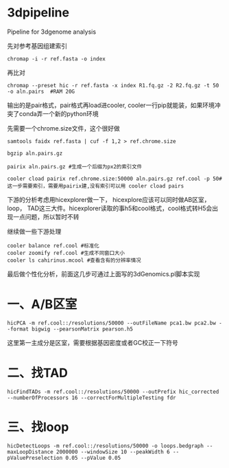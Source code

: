 # 3dpipeline
Pipeline for 3dgenome analysis

先对参考基因组建索引

    chromap -i -r ref.fasta -o index

再比对

    chromap --preset hic -r ref.fasta -x index R1.fq.gz -2 R2.fq.gz -t 50 -o aln.pairs  #RAM 20G

输出的是pair格式，pair格式再load进cooler, cooler一行pip就能装，如果环境冲突了conda弄一个新的python环境

先需要一个chrome.size文件，这个很好做

    samtools faidx ref.fasta | cuf -f 1,2 > ref.chrome.size

    bgzip aln.pairs.gz 

    pairix aln.pairs.gz #生成一个后缀为px2的索引文件

    cooler cload pairix ref.chrome.size:50000 aln.pairs.gz ref.cool -p 50#这一步需要索引，需要用pairix建,没有索引可以用 cooler cload pairs
   

下游的分析考虑用hicexplorer做一下， hicexplore应该可以同时做AB区室， loop， TAD这三大件。hicexplorer读取的事h5和cool格式，cool格式转H5会出现一点问题，所以暂时不转

继续做一些下游处理

    cooler balance ref.cool #标准化
    cooler zoomify ref.cool #生成不同窗口大小
    cooler ls cahirinus.mcool #查看含有的分辨率情况

最后做个性化分析，前面这几步可通过上面写的3dGenomics.pl脚本实现

#    一、A/B区室
    hicPCA -m ref.cool::/resolutions/50000 --outFileName pca1.bw pca2.bw --format bigwig --pearsonMatrix pearson.h5
这里第一主成分是区室，需要根据基因密度或者GC校正一下符号

#    二、找TAD
    hicFindTADs -m ref.cool::/resolutions/50000 --outPrefix hic_corrected --numberOfProcessors 16 --correctForMultipleTesting fdr

#    三、找loop
    hicDetectLoops -m ref.cool::/resolutions/50000 -o loops.bedgraph --maxLoopDistance 2000000 --windowSize 10 --peakWidth 6 --pValuePreselection 0.05 --pValue 0.05




        
     

